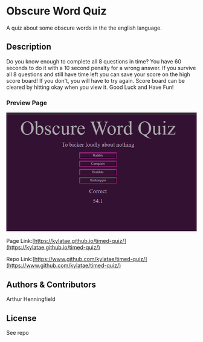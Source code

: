 # Obscure Word Quiz

 A quiz about some obscure words in the the english language.
 
## Description

 Do you know enough to complete all 8 questions in time? You have 60 seconds to do it with a 10 second penalty for a wrong answer. If you survive all 8 questions and still have time left you can save your score on the high score board! If you don't, you will have to try again. Score board can be cleared by hitting okay when you view it. Good Luck and Have Fun!

### Preview Page

![site review](./assets/images/readme.png)

Page Link:[https://kylatae.github.io/timed-quiz/](https://kylatae.github.io/timed-quiz/) 

Repo Link:[https://www.github.com/kylatae/timed-quiz/](https://www.github.com/kylatae/timed-quiz/)


## Authors & Contributors 

Arthur Henningfield


## License

See repo

